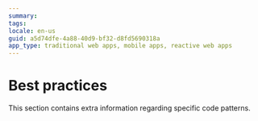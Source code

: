 ```yaml
---
summary: 
tags:
locale: en-us
guid: a5d74dfe-4a88-40d9-bf32-d8fd5690318a
app_type: traditional web apps, mobile apps, reactive web apps
---
```



# Best practices

This section contains extra information regarding specific code patterns. 

